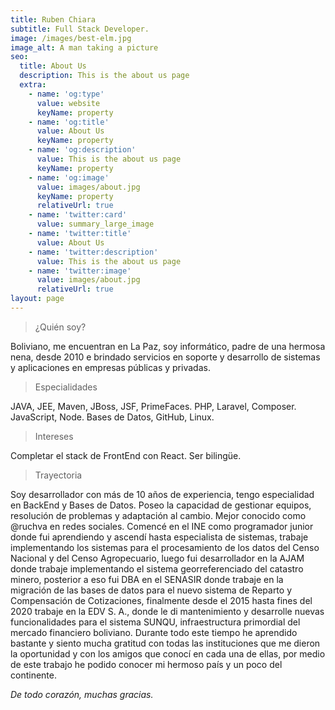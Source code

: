 ```yaml
---
title: Ruben Chiara
subtitle: Full Stack Developer.
image: /images/best-elm.jpg
image_alt: A man taking a picture
seo:
  title: About Us
  description: This is the about us page
  extra:
    - name: 'og:type'
      value: website
      keyName: property
    - name: 'og:title'
      value: About Us
      keyName: property
    - name: 'og:description'
      value: This is the about us page
      keyName: property
    - name: 'og:image'
      value: images/about.jpg
      keyName: property
      relativeUrl: true
    - name: 'twitter:card'
      value: summary_large_image
    - name: 'twitter:title'
      value: About Us
    - name: 'twitter:description'
      value: This is the about us page
    - name: 'twitter:image'
      value: images/about.jpg
      relativeUrl: true
layout: page
---
```


>¿Quién soy?

Boliviano, me encuentran en La Paz, soy informático, padre de una hermosa nena, desde 2010 e brindado servicios en soporte y desarrollo de sistemas y aplicaciones en empresas públicas y privadas. 

>Especialidades

JAVA, JEE, Maven, JBoss, JSF, PrimeFaces.
PHP, Laravel, Composer. 
JavaScript, Node.
Bases de Datos, GitHub, Linux.

>Intereses

Completar el stack de FrontEnd con React.
Ser bilingüe.

>Trayectoria

Soy desarrollador con más de 10 años de experiencia, tengo especialidad en BackEnd y Bases de Datos. Poseo la capacidad de gestionar equipos, resolución de problemas y adaptación al cambio.
Mejor conocido como @ruchva en redes sociales.
Comencé en el INE como programador junior donde fui aprendiendo y ascendí hasta especialista de sistemas, trabaje implementando los sistemas para el procesamiento de los datos del Censo Nacional y del Censo Agropecuario, luego fui desarrollador en la AJAM donde trabaje implementando el sistema georreferenciado del catastro minero, posterior a eso fui DBA en el SENASIR donde trabaje en la migración de las bases de datos para el nuevo sistema de Reparto y Compensación de Cotizaciones, finalmente desde el 2015 hasta fines del 2020 trabaje en la EDV S. A., donde le di mantenimiento y desarrolle nuevas funcionalidades para el sistema SUNQU, infraestructura primordial del mercado financiero boliviano.
Durante todo este tiempo he aprendido bastante y siento mucha gratitud con todas las instituciones que me dieron la oportunidad y con los amigos que conocí en cada una de ellas, por medio de este trabajo he podido conocer mi hermoso país y un poco del continente.

*De todo corazón, muchas gracias.* 







